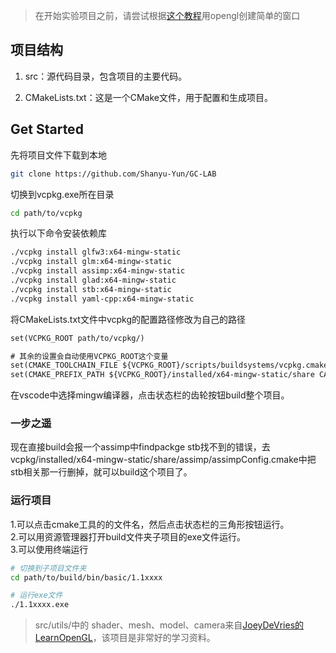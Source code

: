 
>在开始实验项目之前，请尝试根据[这个教程](https://github.com/BOT-CG/Compter-Graphics/blob/main/vscode%E5%AE%89%E8%A3%85opengl/index.md)用opengl创建简单的窗口

## 项目结构



1. src：源代码目录，包含项目的主要代码。

2. CMakeLists.txt：这是一个CMake文件，用于配置和生成项目。



## Get Started

先将项目文件下载到本地
```bash
git clone https://github.com/Shanyu-Yun/GC-LAB
```

切换到vcpkg.exe所在目录
```bash
cd path/to/vcpkg
```
执行以下命令安装依赖库
```bash
./vcpkg install glfw3:x64-mingw-static
./vcpkg install glm:x64-mingw-static
./vcpkg install assimp:x64-mingw-static
./vcpkg install glad:x64-mingw-static
./vcpkg install stb:x64-mingw-static
./vcpkg install yaml-cpp:x64-mingw-static
```

将CMakeLists.txt文件中vcpkg的配置路径修改为自己的路径
```txt
set(VCPKG_ROOT path/to/vcpkg/)

# 其余的设置会自动使用VCPKG_ROOT这个变量
set(CMAKE_TOOLCHAIN_FILE ${VCPKG_ROOT}/scripts/buildsystems/vcpkg.cmake CACHE STRING "")
set(CMAKE_PREFIX_PATH ${VCPKG_ROOT}/installed/x64-mingw-static/share CACHE STRING "")
```

在vscode中选择mingw编译器，点击状态栏的齿轮按钮build整个项目。
### 一步之遥
现在直接build会报一个assimp中findpackge stb找不到的错误，去vcpkg/installed/x64-mingw-static/share/assimp/assimpConfig.cmake中把stb相关那一行删掉，就可以build这个项目了。
### 运行项目

1.可以点击cmake工具的的文件名，然后点击状态栏的三角形按钮运行。  
2.可以用资源管理器打开build文件夹子项目的exe文件运行。  
3.可以使用终端运行
```bash
# 切换到子项目文件夹
cd path/to/build/bin/basic/1.1xxxx

# 运行exe文件
./1.1xxxx.exe
```

> src/utils/中的 shader、mesh、model、camera来自[JoeyDeVries的LearnOpenGL](https://github.com/JoeyDeVries/LearnOpenGL)，该项目是非常好的学习资料。

